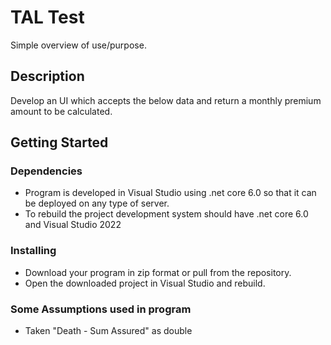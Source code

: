 # TAL Test

Simple overview of use/purpose.

## Description

Develop an UI which accepts the below data and return a monthly premium amount to be calculated.

## Getting Started

### Dependencies

* Program is developed in Visual Studio using .net core 6.0 so that it can be deployed on any type of server.
* To rebuild the project development system should have .net core 6.0 and Visual Studio 2022

### Installing

* Download your program in zip format or pull from the repository.
* Open the downloaded project in Visual Studio and rebuild.

### Some Assumptions used in program

* Taken "Death - Sum Assured" as double
